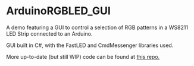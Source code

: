 # ArduinoRGBLED_GUI
A demo featuring a GUI to control a selection of RGB patterns in a WS8211 LED Strip connected to an Arduino. 

GUI built in C#, with the FastLED and CmdMessenger libraries used. 

More up-to-date (but still WIP) code can be found at [this repo.](https://github.com/Nithin-Anand/RGB_Arduino_Controller)
